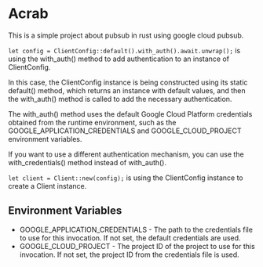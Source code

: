 # Acrab

This is a simple project about pubsub in rust using google cloud pubsub.

`let config = ClientConfig::default().with_auth().await.unwrap();` is using the with_auth() method to add authentication to an instance of ClientConfig.

In this case, the ClientConfig instance is being constructed using its static default() method, which returns an instance with default values, and then the with_auth() method is called to add the necessary authentication.

The with_auth() method uses the default Google Cloud Platform credentials obtained from the runtime environment, such as the GOOGLE_APPLICATION_CREDENTIALS and GOOGLE_CLOUD_PROJECT environment variables.

If you want to use a different authentication mechanism, you can use the with_credentials() method instead of with_auth().

`let client = Client::new(config);` is using the ClientConfig instance to create a Client instance.

## Environment Variables

- GOOGLE_APPLICATION_CREDENTIALS - The path to the credentials file to use for this invocation. If not set, the default credentials are used.
- GOOGLE_CLOUD_PROJECT - The project ID of the project to use for this invocation. If not set, the project ID from the credentials file is used.
